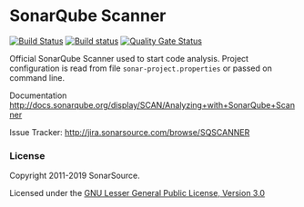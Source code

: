 SonarQube Scanner 
=========================
[![Build Status](https://travis-ci.org/SonarSource/sonar-scanner-cli.svg?branch=master)](https://travis-ci.org/SonarSource/sonar-scanner-cli)
[![Build status](https://ci.appveyor.com/api/projects/status/s3sg3fhui556v02o/branch/master?svg=true)](https://ci.appveyor.com/project/henryju/sonar-scanner-cli/branch/master) [![Quality Gate Status](https://next.sonarqube.com/sonarqube/api/project_badges/measure?project=org.sonarsource.scanner.cli%3Asonar-scanner-cli&metric=alert_status)](https://next.sonarqube.com/sonarqube/dashboard?id=org.sonarsource.scanner.cli%3Asonar-scanner-cli)

Official SonarQube Scanner used to start code analysis. Project configuration is read from file `sonar-project.properties` or passed on command line.

Documentation
http://docs.sonarqube.org/display/SCAN/Analyzing+with+SonarQube+Scanner

Issue Tracker:
http://jira.sonarsource.com/browse/SQSCANNER

### License

Copyright 2011-2019 SonarSource.

Licensed under the [GNU Lesser General Public License, Version 3.0](http://www.gnu.org/licenses/lgpl.txt)
